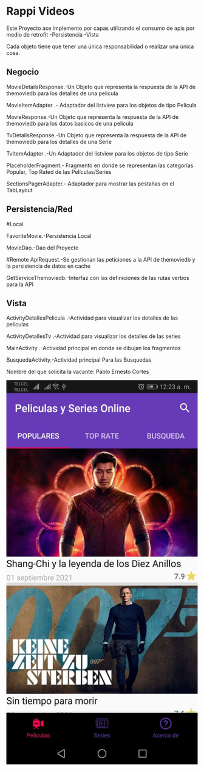 # Rappi Videos

Este Proyecto ase implemento por capas utilizando el consumo de apis por medio de retrofit   -Persistencia -Vista  

Cada objeto tiene que  tener una única responsabilidad o realizar una única cosa.

## Negocio
MovieDetailsResponse.-Un Objeto que representa la respuesta de la API de themoviedb para los detalles de una pelicula

MovieItemAdapter .- Adaptador del listview para los objetos de tipo Pelicula

MovieResponse.-Un Objeto que representa la respuesta de la API de themoviedb para los datos basicos de una pelicula

TvDetailsResponse.-Un Objeto que representa la respuesta de la API de themoviedb para los detalles de una Serie

TvItemAdapter .-Un  Adaptador del listview para los objetos de tipo Serie

PlaceholderFragment.-  Fragmento en donde se representan las categorías Popular, Top Rated de las Películas/Series

SectionsPagerAdapter.- Adaptador para mostrar las pestañas en el TabLayout

## Persistencia/Red

#Local

FavoriteMovie.-Persistencia Local

MovieDao.-Dao del Proyecto

#Remote
ApiRequest.-Se gestionan las peticiones a la API de themoviedb y la persistencia de datos en cache

GetServiceThemoviedb.-Interfaz con las definiciones de las rutas verbos  para la API 

## Vista
ActivityDetallesPelicula .-Actividad para visualizar los detalles de las películas

ActivityDetallesTv .-Actividad para visualizar los detalles de las series

MainActivity .-Actividad principal en donde se dibujan los fragmentos

BusquedaActivity.-Actividad principal Para las Busquedas

Nombre del que solicita la vacante: Pablo Ernesto Cortes 

![alt text](https://raw.githubusercontent.com/pablojavaprogramador/rappivideos/main/APK/img.jpeg)